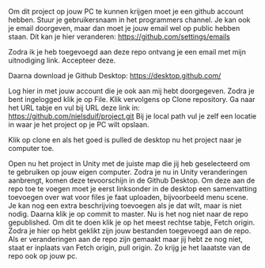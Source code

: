 Om dit project op jouw PC te kunnen krijgen moet je een github account hebben.
Stuur je gebruikersnaam in het programmers channel. Je kan ook je email doorgeven, maar dan moet je jouw email wel op public hebben staan.
Dit kan je hier veranderen: https://github.com/settings/emails

Zodra ik je heb toegevoegd aan deze repo ontvang je een email met mijn uitnodiging link. Accepteer deze.

Daarna download je Github Desktop: https://desktop.github.com/

Log hier in met jouw account die je ook aan mij hebt doorgegeven.
Zodra je bent ingelogged klik je op File.
Klik vervolgens op Clone repository.
Ga naar het URL tabje en vul bij URL deze link in: https://github.com/nielsduif/project.git 
Bij je local path vul je zelf een locatie in waar je het project op je PC wilt opslaan.

Klik op clone en als het goed is pulled de desktop nu het project naar je computer toe.

Open nu het project in Unity met de juiste map die jij heb geselecteerd om te gebruiken op jouw eigen computer.
Zodra je nu in Unity veranderingen aanbrengt, komen deze tevoorschijn in de Github Desktop.
Om deze aan de repo toe te voegen moet je eerst linksonder in de desktop een samenvatting toevoegen over wat voor files je faat uploaden, bijvoorbeeld menu scene.
Je kan nog een extra beschrijving toevoegen als je dat wilt, maar is niet nodig.
Daarna klik je op commit to master. Nu is het nog niet naar de repo gepublished. Om dit te doen klik je op het meest rechtse tabje, Fetch origin.
Zodra je hier op hebt geklikt zijn jouw bestanden toegevoegd aan de repo. 
Als er veranderingen aan de repo zijn gemaakt maar jij hebt ze nog niet, staat er inplaats van Fetch origin, pull origin. Zo krijg je het laaatste van de repo ook op jouw pc.

